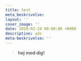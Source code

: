 ```yaml
---
title: test
meta_beskrivelse: 
layout: ''
cover_image: ''
date: 2018-02-24 00:00:00 +0000
description: ads
meta-beskrivelse: ''
---
```

> **hej med dig!**